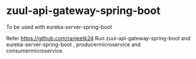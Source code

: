 # zuul-api-gateway-spring-boot
To be used with eureka-server-spring-boot

Refer https://github.com/ranjeetk24
Run zuul-api-gateway-spring-boot and eureka-server-spring-boot , producermicroservice and consumermicroservice
